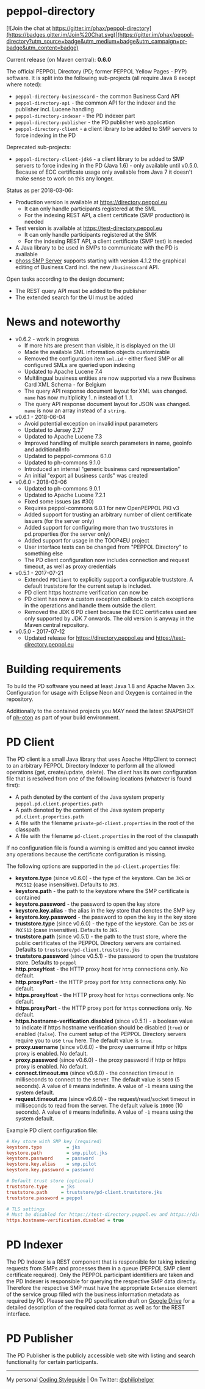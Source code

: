 # peppol-directory

[![Join the chat at https://gitter.im/phax/peppol-directory](https://badges.gitter.im/Join%20Chat.svg)](https://gitter.im/phax/peppol-directory?utm_source=badge&utm_medium=badge&utm_campaign=pr-badge&utm_content=badge)

Current release (on Maven central): **0.6.0**

The official PEPPOL Directory (PD; former PEPPOL Yellow Pages - PYP) software. It is split into the following sub-projects (all require Java 8 except where noted):
  * `peppol-directory-businesscard` - the common Business Card API
  * `peppol-directory-api` - the common API for the indexer and the publisher incl. Lucene handling
  * `peppol-directory-indexer` - the PD indexer part
  * `peppol-directory-publisher` - the PD publisher web application
  * `peppol-directory-client` - a client library to be added to SMP servers to force indexing in the PD
  
Deprecated sub-projects:  
  * `peppol-directory-client-jdk6` - a client library to be added to SMP servers to force indexing in the PD (Java 1.6) - only available until v0.5.0. Because of ECC certificate usage only available from Java 7 it doesn't make sense to work on this any longer.
  
Status as per 2018-03-06:
  * Production version is available at https://directory.peppol.eu
    * It can only handle participants registered at the SML
    * For the indexing REST API, a client certificate (SMP production) is needed 
  * Test version is available at https://test-directory.peppol.eu
    * It can only handle participants registered at the SMK
    * For the indexing REST API, a client certificate (SMP test) is needed 
  * A Java library to be used in SMPs to communicate with the PD is available
  * [phoss SMP Server](https://github.com/phax/peppol-smp-server) supports starting with version 4.1.2 the graphical editing of Business Card incl. the new `/businesscard` API.
  
Open tasks according to the design document:
  * The REST query API must be added to the publisher
  * The extended search for the UI must be added
  
# News and noteworthy

* v0.6.2 - work in progress
  * If more hits are present than visible, it is displayed on the UI
  * Made the available SML information objects customizable
  * Removed the configuration item `sml.id` - either fixed SMP or all configured SMLs are queried upon indexing
  * Updated to Apache Lucene 7.4
  * Multilingual business entities are now supported via a new Business Card XML Schema - for Belgium
  * The query API response document layout for XML was changed. `name` has now multiplicity 1..n instead of 1..1.
  * The query API response document layout for JSON was changed. `name` is now an array instead of a `string`.
* v0.6.1 - 2018-06-04
  * Avoid potential exception on invalid input parameters
  * Updated to Jersey 2.27
  * Updated to Apache Lucene 7.3
  * Improved handling of multiple search parameters in name, geoinfo and additionalInfo
  * Updated to peppol-commons 6.1.0
  * Updated to ph-commons 9.1.0
  * Introduced an internal "generic business card representation"
  * An initial "export all business cards" was created
* v0.6.0 - 2018-03-06
  * Updated to ph-commons 9.0.1
  * Updated to Apache Lucene 7.2.1
  * Fixed some issues (as #30)
  * Requires peppol-commons 6.0.1 for new OpenPEPPOL PKI v3
  * Added support for trusting an arbitrary number of client certificate issuers (for the server only)
  * Added support for configuring more than two truststores in pd.properties (for the server only)
  * Added support for usage in the TOOP4EU project
  * User interface texts can be changed from "PEPPOL Directory" to something else
  * The PD client configuration now includes connection and request timeout, as well as proxy credentials
* v0.5.1 - 2017-07-21
  * Extended `PDClient` to explicitly support a configurable truststore. A default truststore for the current setup is included.
  * PD client https hostname verification can now be 
  * PD client has now a custom exception callback to catch exceptions in the operations and handle them outside the client.
  * Removed the JDK 6 PD client because the ECC certificates used are only supported by JDK 7 onwards. The old version is anyway in the Maven central repository.
* v0.5.0 - 2017-07-12
  * Updated release for https://directory.peppol.eu and https://test-directory.peppol.eu

# Building requirements
To build the PD software you need at least Java 1.8 and Apache Maven 3.x. Configuration for usage with Eclipse Neon and Oxygen is contained in the repository.

Additionally to the contained projects you *MAY* need the latest SNAPSHOT of [ph-oton](https://github.com/phax/ph-oton) as part of your build environment.

# PD Client

The PD client is a small Java library that uses Apache HttpClient to connect to an arbitrary PEPPOL Directory Indexer to perform all the allowed operations (get, create/update, delete).
The client has its own configuration file that is resolved from one of the following locations (whatever is found first):
* A path denoted by the content of the Java system property `peppol.pd.client.properties.path`
* A path denoted by the content of the Java system property `pd.client.properties.path`
* A file with the filename `private-pd-client.properties` in the root of the classpath
* A file with the filename `pd-client.properties` in the root of the classpath

If no configuration file is found a warning is emitted and you cannot invoke any operations because the certificate configuration is missing.

The following options are supported in the `pd-client.properties` file:
  * **keystore.type** (since v0.6.0) - the type of the keystore. Can be `JKS` or `PKCS12` (case insensitive). Defaults to `JKS`.
  * **keystore.path** - the path to the keystore where the SMP certificate is contained
  * **keystore.password** - the password to open the key store
  * **keystore.key.alias** - the alias in the key store that denotes the SMP key 
  * **keystore.key.password** - the password to open the key in the key store
  * **truststore.type** (since v0.6.0) - the type of the keystore. Can be `JKS` or `PKCS12` (case insensitive). Defaults to `JKS`.
  * **truststore.path** (since v0.5.1) - the path to the trust store, where the public certificates of the PEPPOL Directory servers are contained. Defaults to `truststore/pd-client.truststore.jks`
  * **truststore.password** (since v0.5.1) - the password to open the truststore store. Defaults to `peppol`
  * **http.proxyHost** - the HTTP proxy host for `http` connections only. No default. 
  * **http.proxyPort** - the HTTP proxy port for `http` connections only. No default. 
  * **https.proxyHost** - the HTTP proxy host for `https` connections only. No default. 
  * **https.proxyPort** - the HTTP proxy port for `https` connections only. No default. 
  * **https.hostname-verification.disabled** (since v0.5.1) - a boolean value to indicate if https hostname verification should be disabled (`true`) or enabled (`false`). The current setup of the PEPPOL Directory servers require you to use `true` here. The default value is `true`. 
  * **proxy.username** (since v0.6.0) - the proxy username if http or https proxy is enabled. No default. 
  * **proxy.password** (since v0.6.0) - the proxy password if http or https proxy is enabled. No default.
  * **connect.timeout.ms** (since v0.6.0) - the connection timeout in milliseconds to connect to the server. The default value is `5000` (5 seconds). A value of `0` means indefinite. A value of `-1` means using the system default.
  * **request.timeout.ms** (since v0.6.0) - the request/read/socket timeout in milliseconds to read from the server. The default value is `10000` (10 seconds). A value of `0` means indefinite. A value of `-1` means using the system default.

Example PD client configuration file:
```ini
# Key store with SMP key (required)
keystore.type         = jks
keystore.path         = smp.pilot.jks
keystore.password     = password
keystore.key.alias    = smp.pilot
keystore.key.password = password

# Default trust store (optional)
truststore.type     = jks
truststore.path     = truststore/pd-client.truststore.jks
truststore.password = peppol

# TLS settings
# Must be disabled for https://test-directory.peppol.eu and https://directory.peppol.eu
https.hostname-verification.disabled = true
```

# PD Indexer
The PD Indexer is a REST component that is responsible for taking indexing requests from SMPs and processes them in a queue (PEPPOL SMP client certificate required). Only the PEPPOL participant identifiers are taken and the PD Indexer is responsible for querying the respective SMP data directly. Therefore the respective SMP must have the appropriate `Extension` element of the service group filled with the business information metadata as required by PD. Please see the PD specification draft on [Google Drive](https://drive.google.com/drive/folders/0B8Jct_iOJR9WfjJSS2dfdVdZYzBQMFotdmZoTXBZRl9Gd0cwdnB6cDZOQVlYbElrdEVVXzg)  for a detailed description of the required data format as well as for the REST interface.

# PD Publisher
The PD Publisher is the publicly accessible web site with listing and search functionality for certain participants.

---

My personal [Coding Styleguide](https://github.com/phax/meta/blob/master/CodingStyleguide.md) |
On Twitter: <a href="https://twitter.com/philiphelger">@philiphelger</a>
